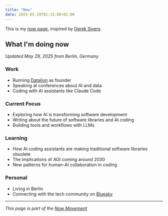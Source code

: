 ```yaml
---
title: "Now"
date: 2025-05-29T01:15:00+02:00
---
```


This is my [now page](https://nownownow.com/about), inspired by [Derek Sivers](https://sive.rs/now).

## What I'm doing now

*Updated May 29, 2025 from Berlin, Germany*

### Work
- Running [Datalion](https://datalion.com) as founder
- Speaking at conferences about AI and data
- Coding with AI assistants like Claude Code

### Current Focus
- Exploring how AI is transforming software development
- Writing about the future of software libraries and AI coding
- Building tools and workflows with LLMs

### Learning
- How AI coding assistants are making traditional software libraries obsolete
- The implications of AGI coming around 2030
- New patterns for human-AI collaboration in coding

### Personal
- Living in Berlin
- Connecting with the tech community on [Bluesky](https://bsky.app/profile/furukama.bsky.social)

---

*This page is part of the [Now Movement](https://nownownow.com/about)*